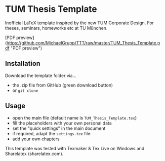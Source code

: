 # TUM Thesis Template

Inofficial LaTeX template inspired by the new TUM Corporate Design. For theses, seminars, homeworks etc at TU München.

[PDF preview] (https://github.com/MichaelGrupp/TTT/raw/master/TUM_Thesis_Template.pdf "PDF preview")


## Installation

Download the template folder via...
* the .zip file from GitHub (green download button)
* or `git clone`

## Usage

* open the main file (default name is `TUM_Thesis_Template.tex`)
* fill the placeholders with your own personal data
* set the "quick settings" in the main document
* if required, adapt the `settings.tex` file  
* add your own chapters

This template was tested with Texmaker & Tex Live on Windows and Sharelatex (sharelatex.com).
